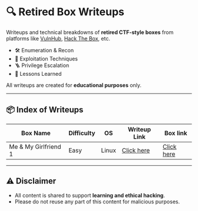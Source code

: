 # 🔍 Retired Box Writeups

Writeups and technical breakdowns of **retired CTF-style boxes** from platforms like [VulnHub](vulnhub.com), [Hack The Box](https://hackthebox.com), etc.

- 🛠️ Enumeration & Recon
- 🎯 Exploitation Techniques
- 🪜 Privilege Escalation
- 🧠 Lessons Learned

All writeups are created for **educational purposes** only.

---

## 📦 Index of Writeups

| Box Name   | Difficulty | OS      | Writeup Link                    |Box link|
|----------|------------|---------|---------------------------------|--------|
| Me & My Girlfriend 1  | Easy    | Linux | [Click here]() | <a href="https://www.vulnhub.com/entry/me-and-my-girlfriend-1,409/" target="_blank"> Click here </a>

---

## ⚠️ Disclaimer

- All content is shared to support **learning and ethical hacking**.
- Please do not reuse any part of this content for malicious purposes.
